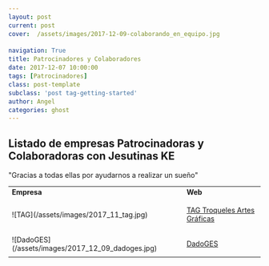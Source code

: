 ```yaml
---
layout: post
current: post
cover:  /assets/images/2017-12-09-colaborando_en_equipo.jpg

navigation: True
title: Patrocinadores y Colaboradores
date: 2017-12-07 10:00:00
tags: [Patrocinadores]
class: post-template
subclass: 'post tag-getting-started'
author: Angel
categories: ghost
---
```



<h2>Listado de empresas Patrocinadoras y Colaboradoras con Jesutinas KE</h2>

"Gracias a todas ellas por ayudarnos a realizar un sueño"

<table>
<tr>
  <td><strong>Empresa</strong></td>
  <td><strong>Web</strong></td>
</tr>
 
<tr>
  <td>![TAG](/assets/images/2017_11_tag.jpg)</td>  
  <td><p> <a href="http://www.troquelestag.com/es/inicio">TAG Troqueles Artes Gráficas</a></p></td>

</tr>
 
<tr>
  <td>![DadoGES](/assets/images/2017_12_09_dadoges.jpg)</td>  
  <td><p> <a href="http://www.dadoges.com/default.html">DadoGES</a></p></td>
	
 
</tr>

</table>
